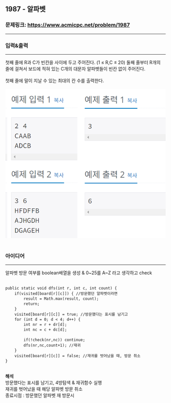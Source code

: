 ## 1987 - 알파벳

### 문제링크: <https://www.acmicpc.net/problem/1987>

---

### 입력&출력

---

첫째 줄에 R과 C가 빈칸을 사이에 두고 주어진다. (1 ≤ R,C ≤ 20) 둘째 줄부터 R개의 줄에 걸쳐서 보드에 적혀 있는 C개의 대문자 알파벳들이 빈칸 없이 주어진다.<br><br>
첫째 줄에 말이 지날 수 있는 최대의 칸 수를 출력한다.
<br><br>
<img src="../img/1987.png" title="" alt="1138"></img><br><br>

### 아이디어

---

알파벳 방문 여부를 boolean배열을 생성 & 0~25를 A~Z 라고 생각하고 check
<br>

<pre>
<code>
public static void dfs(int r, int c, int count) {
	if(visited[board[r][c]]) { //방문했던 알파벳이라면
		result = Math.max(result, count);
		return;
	}
	visited[board[r][c]] = true; //방문했다는 표시를 남기고
	for (int d = 0; d < 4; d++) {
		int nr = r + dr[d];
		int nc = c + dc[d];
			
		if(!check(nr,nc)) continue;
		dfs(nr,nc,count+1); //재귀	
	}
	visited[board[r][c]] = false; //재귀를 벗어났을 때, 방문 취소
}
</code>
</pre>

**해석**<br>
방문했다는 표시를 남기고, 4방탐색 & 재귀함수 실행<br>
재귀를 벗어났을 때 해당 알파벳 방문 취소<br>
종료시점 : 방문했던 알파벳 재 방문시
<br>
